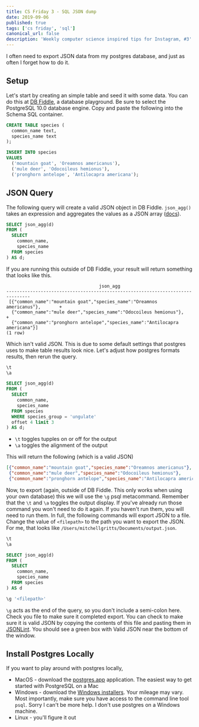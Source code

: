 ```yaml
---
title: CS Friday 3 - SQL JSON dump
date: 2019-09-06
published: true
tags: ['cs friday', 'sql']
canonical_url: false
description: 'Weekly computer science inspired tips for Instagram, #3'
--- 
```


I often need to export JSON data from my postgres database, and just as often I forget how to do it.

## Setup

Let's start by creating an simple table and seed it with some data. You can do this at [DB Fiddle](https://www.db-fiddle.com/), a database playground. Be sure to select the PostgreSQL 10.0 database engine. Copy and paste the following into the Schema SQL container.

```sql
CREATE TABLE species (
  common_name text,
  species_name text
);

INSERT INTO species
VALUES
  ('mountain goat', 'Oreamnos americanus'),
  ('mule deer', 'Odocoileus hemionus'),
  ('pronghorn antelope', 'Antilocapra americana');
```

## JSON Query

The following query will create a valid JSON object in DB Fiddle. `json_agg()` takes an expression and aggregates the values as a JSON array ([docs](https://www.postgresql.org/docs/9.5/functions-aggregate.html)).

```sql
SELECT json_agg(d)
FROM (
  SELECT
    common_name,
    species_name
  FROM species
) AS d;
```

If you are running this outside of DB Fiddle, your result will return something that looks like this.

```text
                                   json_agg                                    
-------------------------------------------------------------------------------
 [{"common_name":"mountain goat","species_name":"Oreamnos americanus"},       +
  {"common_name":"mule deer","species_name":"Odocoileus hemionus"},           +
  {"common_name":"pronghorn antelope","species_name":"Antilocapra americana"}]
(1 row)
```

Which isn't valid JSON. This is due to some default settings that postgres uses to make table results look nice. Let's adjust how postgres formats results, then rerun the query.

```sql
\t
\a

SELECT json_agg(d)
FROM (
  SELECT
    common_name,
    species_name
  FROM species
  WHERE species_group = 'ungulate'
  offset 4 limit 3 
) AS d;
```

* `\t` toggles tupples on or off for the output
* `\a` toggles the alignment of the output

This will return the following (which is a valid JSON)

```json
[{"common_name":"mountain goat","species_name":"Oreamnos americanus"}, 
 {"common_name":"mule deer","species_name":"Odocoileus hemionus"}, 
 {"common_name":"pronghorn antelope","species_name":"Antilocapra americana"}]
```

Now, to export (again, outside of DB Fiddle. This only works when using your own database) this we will use the `\g` psql metacommand. Remember that the `\t` and `\a` toggles the output display. If you've already run those command you won't need to do it again. If you haven't run them, you will need to run them. In full, the following commands will export JSON to a file. Change the value of `<filepath>` to the path you want to export the JSON. For me, that looks like `/Users/mitchellgritts/Documents/output.json`.

```sql
\t
\a

SELECT json_agg(d)
FROM (
  SELECT
    common_name,
    species_name
  FROM species
) AS d

\g '<filepath>'
```

`\g` acts as the end of the query, so you don't include a semi-colon here. Check you file to make sure it completed export. You can check to make sure it is valid JSON by copying the contents of this file and pasting them in [JSONLint](https://jsonlint.com/). You should see a green box with Valid JSON near the bottom of the window. 

## Install Postgres Locally

If you want to play around with postgres locally,

* MacOS - download the [postgres.app](https://postgresapp.com) application. The easiest way to get started with PostgreSQL on a Mac
* Windows - download the [Windows installers](https://www.postgresql.org/download/windows/). Your mileage may vary. Most importantly, make sure you have access to the command line tool `psql`. Sorry I can't be more help. I don't use postgres on a Windows machine.
* Linux - you'll figure it out
